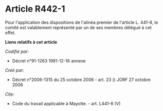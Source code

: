 # Article R442-1

Pour l'application des dispositions de l'alinéa premier de l'article L. 441-8, le comité est valablement représenté par un de
ses membres délégué à cet effet.

**Liens relatifs à cet article**

_Codifié par_:

  - Décret n°91-1263 1991-12-16 annexe

_Créé par_:

  - Décret n°2006-1315 du 25 octobre 2006 - art. 23 () JORF 27 octobre 2006

_Cite_:

  - Code du travail applicable à Mayotte. - art. L441-8 (V)
